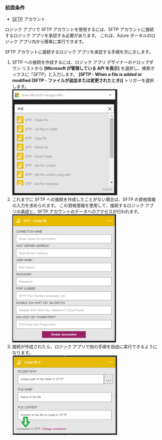 ### <a name="prerequisites"></a>前提条件
* [SFTP](https://en.wikipedia.org/wiki/SSH_File_Transfer_Protocol) アカウント  

ロジック アプリで SFTP アカウントを使用するには、SFTP アカウントに接続するロジック アプリを承認する必要があります。 これは、Azure ポータルのロジック アプリ内から簡単に実行できます。  

SFTP アカウントに接続するロジック アプリを承認する手順を次に示します。  

1. SFTP への接続を作成するには、ロジック アプリ デザイナーのドロップダウン リストから **[Microsoft が管理している API を表示]** を選択し、検索ボックスに「*SFTP*」と入力します。 **[SFTP - When a file is added or modified (SFTP - ファイルが追加または変更されたとき)]** トリガーを選択します。  
   ![SFTP オンライン接続イメージ 1](./media/connectors-create-api-sftp/sftp-1.png)  
2. これまでに SFTP への接続を作成したことがない場合は、SFTP の資格情報の入力を求められます。 この資格情報を使用して、接続するロジック アプリの承認と、SFTP アカウントのデータへのアクセスが行われます。  
   ![SFTP オンライン接続イメージ 2](./media/connectors-create-api-sftp/sftp-2.png)  
3. 接続が作成されたら、ロジック アプリで他の手順を自由に実行できるようになります。   
   ![SFTP オンライン接続イメージ 3](./media/connectors-create-api-sftp/sftp-3.png) 

